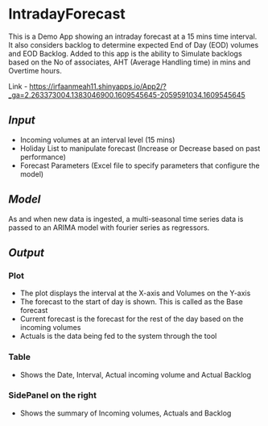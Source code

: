 # IntradayForecast

This is a Demo App showing an intraday forecast at a 15 mins time interval. It also considers backlog to determine expected End of Day (EOD) volumes and EOD Backlog. 
Added to this app is the ability to Simulate backlogs based on the No of associates, AHT (Average Handling time) in mins and Overtime hours.

Link - https://irfaanmeah11.shinyapps.io/App2/?_ga=2.263373004.1383046900.1609545645-2059591034.1609545645

## *Input*

* Incoming volumes at an interval level (15 mins)
* Holiday List to manipulate forecast (Increase or Decrease based on past performance)
* Forecast Parameters (Excel file to specify parameters that configure the model)

## *Model*

As and when new data is ingested, a multi-seasonal time series data is passed to an ARIMA model with fourier series as regressors.

## *Output*

### Plot
* The plot displays the interval at the X-axis and Volumes on the Y-axis
* The forecast to the start of day is shown. This is called as the Base forecast
* Current forecast is the forecast for the rest of the day based on the incoming volumes
* Actuals is the data being fed to the system through the tool

### Table
* Shows the Date, Interval, Actual incoming volume and Actual Backlog 

### SidePanel on the right
* Shows the summary of Incoming volumes, Actuals and Backlog
